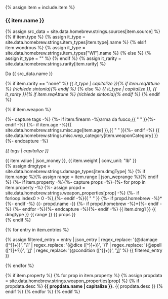{% assign item = include.item %}

<h3 id="{{ item.name | slugify }}">{{ item.name }}</h3>

{% assign src_data = site.data.homebrew.strings.sources[item.source]  %}
{% if item.type %}
    {% assign it_type = site.data.homebrew.strings.item_types[item.type].name  %}
{% elsif item.wondrous %}
    {% assign it_type = site.data.homebrew.strings.item_types["WI"].name  %}
{% else %}
    {% assign it_type = ""  %}
{% endif %}
{% assign it_rarity = site.data.homebrew.strings.rarity[item.rarity]  %}

<p class="hb-source">Da {{ src_data.name }}</p>

{% if item.rarity == "none" %}
*{{ it_type | capitalize }}{% if item.reqAttune %} (richiede sintonia){% endif %}*
{% else %}
*{{ it_type | capitalize }}, {{ it_rarity }}{% if item.reqAttune %} (richiede sintonia){% endif %}*
{% endif %}

{% if item.weapon %}

{%- capture tags -%}
{%- if item.firearm -%}arma da fuoco,{{ " " }}{%- endif -%}
{%- if item.age -%}{{ site.data.homebrew.strings.misc.age[item.age] }},{{ " " }}{%- endif -%}
{{ site.data.homebrew.strings.misc.wep_category[item.weaponCategory] }}
{%- endcapture -%}

*{{ tags | capitalize }}*

<div class="weapontags">
<div>
{{ item.value | json_money }}, {{ item.weight | conv_unit: "lb" }}
</div>
<div>
{% assign dmgtype = site.data.homebrew.strings.damage_types[item.dmgType]  %}
{% if item.range %}{% assign range = item.range | json_weprange %}{% endif %}
{%- if item.property -%}{%- capture props -%}-{%- for prop in item.property -%}
{%- assign propd = site.data.homebrew.strings.weapon_properties[prop] -%}
{%- if forloop.index0 > 0 -%},{%- endif -%}{{ " " }}
{%- if propd.homebrew -%}*{%- endif -%}
{{- propd.name -}}
{%- if propd.homebrew -%}*{%- endif -%}
{%- endfor -%}{%- endcapture -%}{%- endif -%}
{{ item.dmg1 }} {{ dmgtype }} {{ range }} <span markdown="1">{{ props }}</span>
</div>
</div>
{% endif %}

{% for entry in item.entries %}

{% assign filtered_entry = entry | json_entry 
    | regex_replace: '{@damage ([^}]+)}', '<span class="hb-damage">\1</span>' 
    | regex_replace: '{@dice ([^}]+)}', '<span class="hb-dice">\1</span>' 
    | regex_replace: '{@spell ([^}]+?)}', '<span class="hb-spell"><a href="https://roll20.net/compendium/dnd5e/\1">\1</a></span>' 
    | regex_replace: '{@condition ([^}]+)}', '<span class="hb-condition"><a href="https://roll20.net/compendium/dnd5e/Conditions">\1</a></span>' 
%}
{{ filtered_entry }}

{% endfor %}

{% if item.property %}
    {% for prop in item.property %}
        {% assign propdata = site.data.homebrew.strings.weapon_properties[prop] %}
        {% if propdata.desc %}
**{{ propdata.name | capitalize }}.** {{ propdata.desc }}
        {% endif %}
    {% endfor %}
{% endif %}